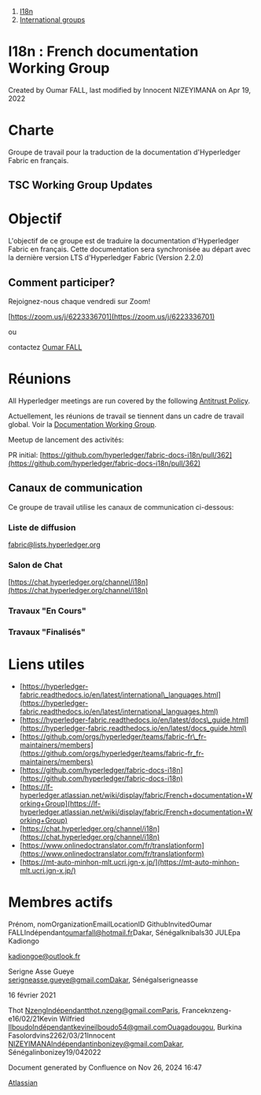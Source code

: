 1. [I18n](index.html)
2. [International groups](International-groups_22970373.html)

# I18n : French documentation Working Group

Created by Oumar FALL, last modified by Innocent NIZEYIMANA on Apr 19, 2022

# Charte

Groupe de travail pour la traduction de la documentation d'Hyperledger Fabric en français.

## **TSC Working Group Updates**

# Objectif

L'objectif de ce groupe est de traduire la documentation d'Hyperledger Fabric en français. Cette documentation sera synchronisée au départ avec la dernière version LTS d'Hyperledger Fabric (Version 2.2.0)

## **Comment participer?**

Rejoignez-nous chaque vendredi sur Zoom!

[https://zoom.us/j/6223336701](https://zoom.us/j/6223336701)

ou

contactez [Oumar FALL](https://lf-hyperledger.atlassian.net/wiki/people/557058:9bbf91e5-169a-4689-b6bf-bda699b23e90?ref=confluence)

# Réunions

All Hyperledger meetings are run covered by the following [Antitrust Policy](https://docs.google.com/presentation/d/1KGMALektapBdfUPcPR0jBhoKrzmToNE28n-Xs-1zMY0/edit?usp=sharing).

Actuellement, les réunions de travail se tiennent dans un cadre de travail global. Voir la [Documentation Working Group](/wiki/pages/createpage.action?spaceKey=I18N&title=Documentation%20Working%20Group&linkCreation=true&fromPageId=22970505).

Meetup de lancement des activités:

PR initial: [https://github.com/hyperledger/fabric-docs-i18n/pull/362](https://github.com/hyperledger/fabric-docs-i18n/pull/362)

## **Canaux de communication**

Ce groupe de travail utilise les canaux de communication ci-dessous:

### **Liste de diffusion**

[fabric@lists.hyperledger.org](https://lists.hyperledger.org/g/fabric)

### **Salon de Chat**

[https://chat.hyperledger.org/channel/i18n](https://chat.hyperledger.org/channel/i18n)

### **Travaux "En Cours"**

### **Travaux "Finalisés"**

# **Liens utiles**

- [https://hyperledger-fabric.readthedocs.io/en/latest/international\_languages.html](https://hyperledger-fabric.readthedocs.io/en/latest/international_languages.html)
- [https://hyperledger-fabric.readthedocs.io/en/latest/docs\_guide.html](https://hyperledger-fabric.readthedocs.io/en/latest/docs_guide.html)
- [https://github.com/orgs/hyperledger/teams/fabric-fr\_fr-maintainers/members](https://github.com/orgs/hyperledger/teams/fabric-fr_fr-maintainers/members)
- [https://github.com/hyperledger/fabric-docs-i18n](https://github.com/hyperledger/fabric-docs-i18n)
- [https://lf-hyperledger.atlassian.net/wiki/display/fabric/French+documentation+Working+Group](https://lf-hyperledger.atlassian.net/wiki/display/fabric/French+documentation+Working+Group)
- [https://chat.hyperledger.org/channel/i18n](https://chat.hyperledger.org/channel/i18n)
- [https://www.onlinedoctranslator.com/fr/translationform](https://www.onlinedoctranslator.com/fr/translationform)
- [https://mt-auto-minhon-mlt.ucri.jgn-x.jp/](https://mt-auto-minhon-mlt.ucri.jgn-x.jp/)

# **Membres actifs**

  Prénom, nomOrganizationEmailLocationID GithubInvitedOumar FALLIndépendant[oumarfall@hotmail.fr](mailto:oumarfall@hotmail.fr)Dakar, Sénégalknibals30 JULEpa Kadiongo

[kadiongoe@outlook.fr](mailto:kadiongoe@outlook.fr)

Serigne Asse Gueye  
serigneasse.gueye@gmail.comDakar, Sénégalserigneasse

16 février 2021

Thot NzengIndépendantthot.nzeng@gmail.comParis, Franceknzeng-e16/02/21Kevin Wilfried IlboudoIndépendantkevineilboudo54@gmail.comOuagadougou, Burkina Fasolordvins2262/03/21Innocent NIZEYIMANAIndépendantinbonizey@gmail.comDakar, Sénégalinbonizey19/042022

Document generated by Confluence on Nov 26, 2024 16:47

[Atlassian](http://www.atlassian.com/)
